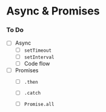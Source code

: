 # Async & Promises

### To Do
* [ ] Async
  * [ ] `setTimeout`
  * [ ] `setInterval`
  * [ ] Code flow
* [ ] Promises
  * [ ] `.then`
  * [ ] `.catch`
  * [ ] `Promise.all`









